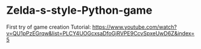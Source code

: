 # Zelda-s-style-Python-game
First try of game creation
Tutorial: https://www.youtube.com/watch?v=QU1pPzEGrqw&list=PLCY4UOGcxsaDfoGjRVPE9CcvSpxeUwD6Z&index=5
